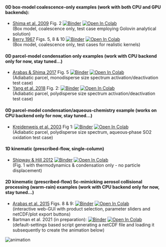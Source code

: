 #### 0D box-model coalescence-only examples (work with both CPU and GPU backends):
- [Shima et al. 2009](http://doi.org/10.1002/qj.441) Fig. 2 
  [![Binder](https://mybinder.org/badge_logo.svg)](https://mybinder.org/v2/gh/atmos-cloud-sim-uj/PySDM-examples.git/main?filepath=lab/tree/PySDM_examples/Shima_et_al_2009_Fig_2/demo.ipynb)
  [![Open In Colab](https://colab.research.google.com/assets/colab-badge.svg)](https://colab.research.google.com/github/atmos-cloud-sim-uj/PySDM-examples/blob/main/PySDM_examples/Shima_et_al_2009_Fig_2/demo.ipynb)    
  (Box model, coalescence only, test case employing Golovin analytical solution)
- [Berry 1967](https://doi.org/10.1175/1520-0469(1967)024<0688:CDGBC>2.0.CO;2) Figs. 5, 8 & 10 
  [![Binder](https://mybinder.org/badge_logo.svg)](https://mybinder.org/v2/gh/atmos-cloud-sim-uj/PySDM-examples.git/main?filepath=lab/tree/PySDM_examples/Berry_1967_Figs_5_8_10/demo.ipynb)
  [![Open In Colab](https://colab.research.google.com/assets/colab-badge.svg)](https://colab.research.google.com/github/atmos-cloud-sim-uj/PySDM-examples/blob/main/PySDM_examples/Berry_1967_Figs_5_8_10/demo.ipynb)    
  (Box model, coalescence only, test cases for realistic kernels)
#### 0D parcel-model condensation only examples (work with CPU backend only for now, stay tuned...)
- [Arabas & Shima 2017](http://dx.doi.org/10.5194/npg-24-535-2017) Fig. 5
  [![Binder](https://mybinder.org/badge_logo.svg)](https://mybinder.org/v2/gh/atmos-cloud-sim-uj/PySDM-examples.git/main?filepath=lab/tree/PySDM_examples/Arabas_and_Shima_2017_Fig_5/demo.ipynb)
  [![Open In Colab](https://colab.research.google.com/assets/colab-badge.svg)](https://colab.research.google.com/github/atmos-cloud-sim-uj/PySDM-examples/blob/main/PySDM_examples/Arabas_and_Shima_2017_Fig_5/demo.ipynb)    
  (Adiabatic parcel, monodisperse size spectrum activation/deactivation test case)
- [Yang et al. 2018](https://doi.org/10.5194/acp-18-7313-2018) Fig. 2:
  [![Binder](https://mybinder.org/badge_logo.svg)](https://mybinder.org/v2/gh/atmos-cloud-sim-uj/PySDM-examples.git/main?filepath=lab/tree/PySDM_examples/Yang_et_al_2018_Fig_2/demo.ipynb)
  [![Open In Colab](https://colab.research.google.com/assets/colab-badge.svg)](https://colab.research.google.com/github/atmos-cloud-sim-uj/PySDM-examples/blob/main/PySDM_examples/Yang_et_al_2018_Fig_2/demo.ipynb)    
  (Adiabatic parcel, polydisperse size spectrum activation/deactivation test case)
#### 0D parcel-model condensation/aqueous-chemistry example (works on CPU backend only for now, stay tuned...)
- [Kreidenweis et al. 2003](https://doi.org/10.1029/2002JD002697) Fig 1:
  [![Binder](https://mybinder.org/badge_logo.svg)](https://mybinder.org/v2/gh/atmos-cloud-sim-uj/PySDM-examples.git/main?filepath=lab/tree/PySDM_examples/Kreidenweis_et_al_2003/demo.ipynb)
  [![Open In Colab](https://colab.research.google.com/assets/colab-badge.svg)](https://colab.research.google.com/github/atmos-cloud-sim-uj/PySDM-examples/blob/main/PySDM_examples/Kreidenweis_et_al_2003/demo.ipynb)    
  (Adiabatic parcel, polydisperse size spectrum, aqueous‐phase SO2 oxidation test case)
#### 1D kinematic (prescribed-flow, single-column)  
- [Shipway & Hill 2012](https://doi.org/10.1002/qj.1913)
  [![Binder](https://mybinder.org/badge_logo.svg)](https://mybinder.org/v2/gh/atmos-cloud-sim-uj/PySDM-examples.git/main?filepath=lab/tree/PySDM_examples/Shipway_and_Hill_2012/demo.ipynb)
  [![Open In Colab](https://colab.research.google.com/assets/colab-badge.svg)](https://colab.research.google.com/github/atmos-cloud-sim-uj/PySDM-examples/blob/main/PySDM_examples/Shipway_and_Hill_2012/demo.ipynb)    
  (Fig. 1 with thermodynamics & condensation only - no particle displacement)
#### 2D kinematic (prescribed-flow) Sc-mimicking aerosol collisional processing (warm-rain) examples (work with CPU backend only for now, stay tuned...)
- [Arabas et al. 2015](https://doi.org/10.5194/gmd-8-1677-2015) Figs. 8 & 9:
  [![Binder](https://mybinder.org/badge_logo.svg)](https://mybinder.org/v2/gh/atmos-cloud-sim-uj/PySDM-examples.git/main?filepath=lab/tree/PySDM_examples/Arabas_et_al_2015_Figs_8_9/demo.ipynb)
  [![Open In Colab](https://colab.research.google.com/assets/colab-badge.svg)](https://colab.research.google.com/github/atmos-cloud-sim-uj/PySDM-examples/blob/main/PySDM_examples/Arabas_et_al_2015_Figs_8_9/demo.ipynb)       
  (interactive web-GUI with product selection, parameter sliders and netCDF/plot export buttons)
- Bartman et al. 2021 (in preparation):
  [![Binder](https://mybinder.org/badge_logo.svg)](https://mybinder.org/v2/gh/atmos-cloud-sim-uj/PySDM-examples.git/main?filepath=lab/tree/PySDM_examples/Bartman_et_al_2021/demo.ipynb)
  [![Open In Colab](https://colab.research.google.com/assets/colab-badge.svg)](https://colab.research.google.com/github/atmos-cloud-sim-uj/PySDM-examples/blob/main/PySDM_examples/Bartman_et_al_2021/demo.ipynb)       
  (default-settings based script generating a netCDF file and loading it subsequently to create the animation below)

![animation](https://github.com/atmos-cloud-sim-uj/PySDM/wiki/files/kinematic_2D_example.gif)
